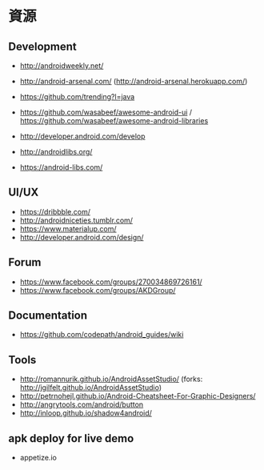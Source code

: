 # 資源

## Development

* http://androidweekly.net/
* http://android-arsenal.com/ (http://android-arsenal.herokuapp.com/)
* https://github.com/trending?l=java
* https://github.com/wasabeef/awesome-android-ui / https://github.com/wasabeef/awesome-android-libraries
* http://developer.android.com/develop


* http://androidlibs.org/
* https://android-libs.com/

## UI/UX

* https://dribbble.com/
* http://androidniceties.tumblr.com/
* https://www.materialup.com/
* http://developer.android.com/design/

## Forum

* https://www.facebook.com/groups/270034869726161/
* https://www.facebook.com/groups/AKDGroup/

## Documentation

* https://github.com/codepath/android_guides/wiki

## Tools

* http://romannurik.github.io/AndroidAssetStudio/ (forks: http://jgilfelt.github.io/AndroidAssetStudio)
* http://petrnohejl.github.io/Android-Cheatsheet-For-Graphic-Designers/
* http://angrytools.com/android/button
* http://inloop.github.io/shadow4android/

## apk deploy for live demo

* appetize.io
